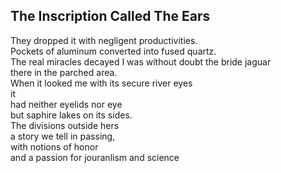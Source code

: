 The Inscription Called The Ears
-------------------------------
They dropped it with negligent productivities.  
Pockets of aluminum converted into fused quartz.  
The real miracles decayed I was without doubt the bride jaguar  
there in the parched area.  
When it looked me with its secure river eyes  
it  
had neither eyelids nor eye  
but saphire lakes on its sides.  
The divisions outside hers  
a story we tell in passing,  
with notions of honor  
and a passion for jouranlism and science  

